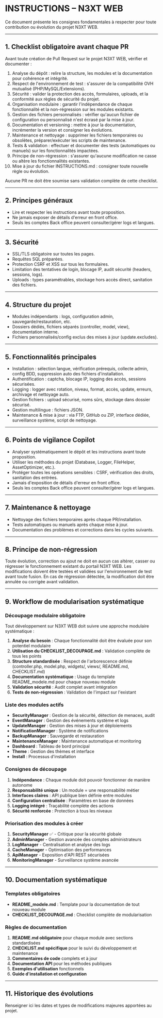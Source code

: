 # INSTRUCTIONS – N3XT WEB

Ce document présente les consignes fondamentales à respecter pour toute contribution ou évolution du projet N3XT WEB.

---

## 1. Checklist obligatoire avant chaque PR

Avant toute création de Pull Request sur le projet N3XT WEB, vérifier et documenter :

1. Analyse du dépôt : relire la structure, les modules et la documentation pour cohérence et intégrité.
2. Respect de l'environnement de test : s'assurer de la compatibilité OVH mutualisé (PHP/MySQL/Extensions).
3. Sécurité : valider la protection des accès, formulaires, uploads, et la conformité aux règles de sécurité du projet.
4. Organisation modulaire : garantir l'indépendance de chaque fonctionnalité et la non-régression sur les modules existants.
5. Gestion des fichiers personnalisés : vérifier qu'aucun fichier de configuration ou personnalisé n'est écrasé par la mise à jour.
6. Documentation et versioning : mettre à jour la documentation, incrémenter la version et consigner les évolutions.
7. Maintenance et nettoyage : supprimer les fichiers temporaires ou obsolètes, préparer/exécuter les scripts de maintenance.
8. Tests & validation : effectuer et documenter des tests (automatiques ou manuels) sur les fonctionnalités impactées.
9. Principe de non-régression : s'assurer qu'aucune modification ne casse ou altère les fonctionnalités existantes.
10. Mise à jour du fichier INSTRUCTIONS.md : consigner toute nouvelle règle ou évolution.

Aucune PR ne doit être soumise sans validation complète de cette checklist.

---

## 2. Principes généraux
- Lire et respecter les instructions avant toute proposition.
- Ne jamais exposer de détails d'erreur en front office.
- Seuls les comptes Back office peuvent consulter/gérer logs et langues.

---

## 3. Sécurité
- SSL/TLS obligatoire sur toutes les pages.
- Requêtes SQL préparées.
- Protection CSRF et XSS sur tous les formulaires.
- Limitation des tentatives de login, blocage IP, audit sécurité (headers, sessions, logs).
- Uploads : types paramétrables, stockage hors accès direct, sanitation des fichiers.

---

## 4. Structure du projet
- Modules indépendants : logs, configuration admin, sauvegarde/restauration, etc.
- Dossiers dédiés, fichiers séparés (controller, model, view), documentation interne.
- Fichiers personnalisés/config exclus des mises à jour (update.excludes).

---

## 5. Fonctionnalités principales
- Installation : sélection langue, vérification prérequis, collecte admin, config BDD, suppression auto des fichiers d'installation.
- Authentification : captcha, blocage IP, logging des accès, sessions sécurisées.
- Logging : logger avec rotation, niveau, format, accès, update, erreurs, archivage et nettoyage auto.
- Gestion fichiers : upload sécurisé, noms sûrs, stockage dans dossier sécurisé.
- Gestion multilingue : fichiers JSON.
- Maintenance & mise à jour : via FTP, GitHub ou ZIP, interface dédiée, surveillance système, script de nettoyage.

---

## 6. Points de vigilance Copilot
- Analyser systématiquement le dépôt et les instructions avant toute proposition.
- Utiliser les méthodes du projet (Database, Logger, FileHelper, AssetOptimizer, etc.).
- Protéger toutes les opérations sensibles : CSRF, vérification des droits, sanitation des entrées.
- Jamais d'exposition de détails d'erreur en front office.
- Seuls les comptes Back office peuvent consulter/gérer logs et langues.

---

## 7. Maintenance & nettoyage
- Nettoyage des fichiers temporaires après chaque PR/installation.
- Tests automatiques ou manuels après chaque mise à jour.
- Documentation des problèmes et corrections dans les cycles suivants.

---

## 8. Principe de non-régression
Toute évolution, correction ou ajout ne doit en aucun cas altérer, casser ou régresser le fonctionnement existant du portail N3XT WEB.
Les modifications doivent être testées et validées sur l'environnement de test avant toute fusion.
En cas de régression détectée, la modification doit être annulée ou corrigée avant validation.

---

## 9. Workflow de modularisation systématique

### Découpage modulaire obligatoire
Tout développement sur N3XT WEB doit suivre une approche modulaire systématique :

1. **Analyse du besoin** : Chaque fonctionnalité doit être évaluée pour son potentiel modulaire
2. **Utilisation du CHECKLIST_DECOUPAGE.md** : Validation complète de tous les points
3. **Structure standardisée** : Respect de l'arborescence définie (controller.php, model.php, widgets/, views/, README.md, CHECKLIST.md)
4. **Documentation systématique** : Usage du template README_modele.md pour chaque nouveau module
5. **Validation sécurité** : Audit complet avant intégration
6. **Tests de non-régression** : Validation de l'impact sur l'existant

### Liste des modules actifs
- **SecurityManager** : Gestion de la sécurité, détection de menaces, audit
- **EventManager** : Gestion des événements système et logs
- **UpdateManager** : Gestion des mises à jour et déploiements
- **NotificationManager** : Système de notifications
- **BackupManager** : Sauvegarde et restauration
- **MaintenanceManager** : Maintenance automatique et monitoring
- **Dashboard** : Tableau de bord principal
- **Theme** : Gestion des thèmes et interface
- **Install** : Processus d'installation

### Consignes de découpage
1. **Indépendance** : Chaque module doit pouvoir fonctionner de manière autonome
2. **Responsabilité unique** : Un module = une responsabilité métier
3. **Interfaces claires** : API publique bien définie entre modules
4. **Configuration centralisée** : Paramètres en base de données
5. **Logging intégré** : Traçabilité complète des actions
6. **Sécurité renforcée** : Protection à tous les niveaux

### Priorisation des modules à créer
1. **SecurityManager** ✅ - Critique pour la sécurité globale
2. **AdminManager** - Gestion avancée des comptes administrateurs
3. **LogManager** - Centralisation et analyse des logs
4. **CacheManager** - Optimisation des performances
5. **ApiManager** - Exposition d'API REST sécurisées
6. **MonitoringManager** - Surveillance système avancée

---

## 10. Documentation systématique

### Templates obligatoires
- **README_modele.md** : Template pour la documentation de tout nouveau module
- **CHECKLIST_DECOUPAGE.md** : Checklist complète de modularisation

### Règles de documentation
1. **README.md obligatoire** pour chaque module avec sections standardisées
2. **CHECKLIST.md spécifique** pour le suivi du développement et maintenance
3. **Commentaires de code** complets et à jour
4. **Documentation API** pour les méthodes publiques
5. **Exemples d'utilisation** fonctionnels
6. **Guide d'installation et configuration**

---

## 11. Historique des évolutions
Renseigner ici les dates et types de modifications majeures apportées au projet.